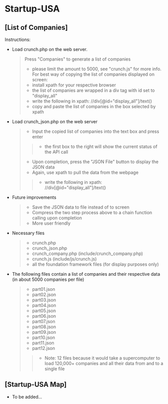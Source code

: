 Startup-USA
===========

## [List of Companies]

Instructions:
* Load crunch.php on the web server.
	> Press "Companies" to generate a list of companies
	> * please limit the amount to 5000, see "crunch.js" for more info.
	> For best way of copying the list of companies displayed on screen:
	> * install xpath for your respective browser
	> * the list of companies are wrapped in a div tag with id set to "display_all"
	> * write the following in xpath: //div[@id="display_all"]/text()
	> * copy and paste the list of companies in the box selected by xpath

* Load crunch_json.php on the web server
	> * Input the copied list of companies into the text box and press enter
	> > * the first box to the right will show the current status of the API call
	> * Upon completion, press the "JSON File" button to display the JSON data
	> * Again, use xpath to pull the data from the webpage
	> > * write the following in xpath: //div[@id="display_all"]/text()

* Future improvements
	> * Save the JSON data to file instead of to screen
	> * Compress the two step process above to a chain function calling upon completion
	> * More user friendly

* Necessary files
	> * crunch.php
	> * crunch_json.php
	> * crunch_company.php (include/crunch_company.php)
	> * crunch.js (include/js/crunch.js)
	> * all the foundation framework files (for display purposes only)

* The following files contain a list of companies and their respective data (in about 5000 companies per file)
	> * part01.json
	> * part02.json
	> * part03.json
	> * part04.json
	> * part05.json
	> * part06.json
	> * part07.json
	> * part08.json
	> * part09.json
	> * part10.json
	> * part11.json
	> * part12.json
	> > * Note: 12 files because it would take a supercomputer to load 120,000+ companies and all their data from and to a single file

## [Startup-USA Map]
* To be added...